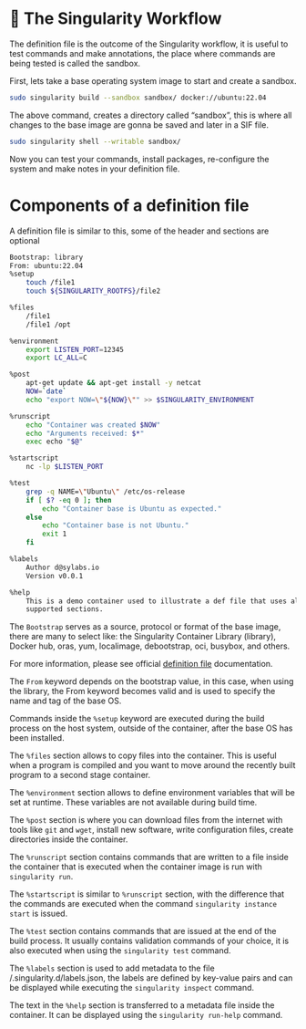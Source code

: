 # 📄 The Singularity Workflow

The definition file is the outcome of the Singularity workflow, it is useful to test commands and make annotations, the place where commands are being tested is called the sandbox.

First, lets take a base operating system image to start and create a sandbox.

```bash
sudo singularity build --sandbox sandbox/ docker://ubuntu:22.04
```

The above command, creates a directory called “sandbox”, this is where all changes to the base image are gonna be saved and later in a SIF file.

```bash
sudo singularity shell --writable sandbox/
```

Now you can test your commands, install packages, re-configure the system and make notes in your definition file.

# Components of a definition file

A definition file is similar to this, some of the header and sections are optional

```bash
Bootstrap: library
From: ubuntu:22.04
%setup
    touch /file1
    touch ${SINGULARITY_ROOTFS}/file2

%files
    /file1
    /file1 /opt

%environment
    export LISTEN_PORT=12345
    export LC_ALL=C

%post
    apt-get update && apt-get install -y netcat
    NOW=`date`
    echo "export NOW=\"${NOW}\"" >> $SINGULARITY_ENVIRONMENT

%runscript
    echo "Container was created $NOW"
    echo "Arguments received: $*"
    exec echo "$@"

%startscript
    nc -lp $LISTEN_PORT

%test
    grep -q NAME=\"Ubuntu\" /etc/os-release
    if [ $? -eq 0 ]; then
        echo "Container base is Ubuntu as expected."
    else
        echo "Container base is not Ubuntu."
        exit 1
    fi

%labels
    Author d@sylabs.io
    Version v0.0.1

%help
    This is a demo container used to illustrate a def file that uses all
    supported sections.
```

The `Bootstrap` serves as a source, protocol or format of the base image, there are many to select like: the Singularity Container Library (library), Docker hub, oras, yum, localimage, debootstrap, oci, busybox, and others.

For more information, please see official [definition file](https://docs.sylabs.io/guides/latest/user-guide/definition_files.html)  documentation.

The `From` keyword depends on the bootstrap value, in this case, when using the library, the From keyword becomes valid and is used to specify the name and tag of the base OS.

Commands inside the `%setup` keyword are executed during the build process on the host system, outside of the container, after the base OS has been installed.

The `%files` section allows to copy files into the container. This is useful when a program is compiled and you want to move around the recently built program to a second stage container.

The `%environment` section allows to define environment variables that will be set at runtime. These variables are not available during build time.

The `%post` section is where you can download files from the internet with tools like `git` and `wget`, install new software, write configuration files, create directories inside the container.

The `%runscript` section contains commands that are written to a file inside the container that is executed when the container image is run with `singularity run`.

The `%startscript` is similar to `%runscript` section, with the difference that the commands are executed when the command `singularity instance start` is issued.

The `%test` section contains commands that are issued at the end of the build process. It usually contains validation commands of your choice, it is also executed when using the `singularity test` command.

The `%labels` section is used to add metadata to the file /.singularity.d/labels.json, the labels are defined by key-value pairs and can be displayed while executing the `singularity inspect` command.

The text in the `%help` section is transferred to a metadata file inside the container. It can be displayed using the `singularity run-help` command.
